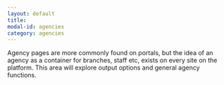 ```yaml
---
layout: default
title:
modal-id: agencies
category: agencies
---
```

Agency pages are more commonly found on portals, but the idea of an agency as a container for branches, staff etc, exists on every site on the platform. This area will explore output options and general agency functions.